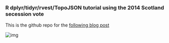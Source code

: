 ### R dplyr/tidyr/rvest/TopoJSON tutorial using the 2014 Scotland secession vote

This is the github repo for the [following blog post](http://rud.is/b/2014/09/20/chartingmapping-the-scottish-vote-with-r-rvestdplyrtidyrtopojsonggplot)

![img](http://rud.is/dl/scotvote.svg)
